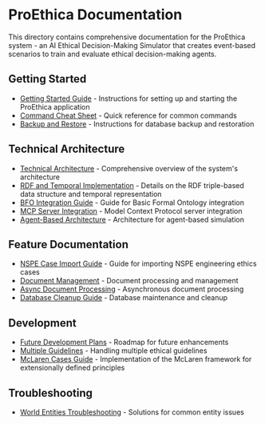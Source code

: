 # ProEthica Documentation

This directory contains comprehensive documentation for the ProEthica system - an AI Ethical Decision-Making Simulator that creates event-based scenarios to train and evaluate ethical decision-making agents.

## Getting Started

- [Getting Started Guide](getting_started.md) - Instructions for setting up and starting the ProEthica application
- [Command Cheat Sheet](command_cheat_sheet.md) - Quick reference for common commands
- [Backup and Restore](../backups/RESTORE_INSTRUCTIONS.md) - Instructions for database backup and restoration

## Technical Architecture

- [Technical Architecture](technical_architecture.md) - Comprehensive overview of the system's architecture
- [RDF and Temporal Implementation](rdf_temporal_implementation.md) - Details on the RDF triple-based data structure and temporal representation
- [BFO Integration Guide](bfo_integration_guide.md) - Guide for Basic Formal Ontology integration
- [MCP Server Integration](mcp_server_integration.md) - Model Context Protocol server integration
- [Agent-Based Architecture](agent_based_architecture.md) - Architecture for agent-based simulation

## Feature Documentation

- [NSPE Case Import Guide](nspe_case_import_guide.md) - Guide for importing NSPE engineering ethics cases
- [Document Management](document_management.md) - Document processing and management
- [Async Document Processing](async_document_processing.md) - Asynchronous document processing
- [Database Cleanup Guide](database_cleanup_guide.md) - Database maintenance and cleanup

## Development

- [Future Development Plans](future_development_plans.md) - Roadmap for future enhancements
- [Multiple Guidelines](multiple_guidelines.md) - Handling multiple ethical guidelines
- [McLaren Cases Guide](mclaren_cases_guide.md) - Implementation of the McLaren framework for extensionally defined principles

## Troubleshooting

- [World Entities Troubleshooting](world_entities_troubleshooting.md) - Solutions for common entity issues
